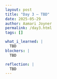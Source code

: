 ```yaml
---
layout: post
title: "Day 3 – TBD"
date: 2025-05-29
author: Aamari Joyner
permalink: /day3.html
tags: []

what_i_learned: |
  TBD
blockers: |
  TBD

reflection: |
  TBD
---
```


